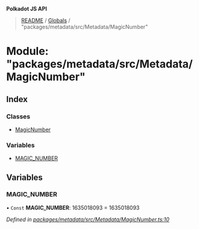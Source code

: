 **Polkadot JS API**

> [README](../README.md) / [Globals](../globals.md) / "packages/metadata/src/Metadata/MagicNumber"

# Module: "packages/metadata/src/Metadata/MagicNumber"

## Index

### Classes

* [MagicNumber](../classes/_packages_metadata_src_metadata_magicnumber_.magicnumber.md)

### Variables

* [MAGIC\_NUMBER](_packages_metadata_src_metadata_magicnumber_.md#magic_number)

## Variables

### MAGIC\_NUMBER

• `Const` **MAGIC\_NUMBER**: 1635018093 = 1635018093

*Defined in [packages/metadata/src/Metadata/MagicNumber.ts:10](https://github.com/polkadot-js/api/blob/7070f757c/packages/metadata/src/Metadata/MagicNumber.ts#L10)*
